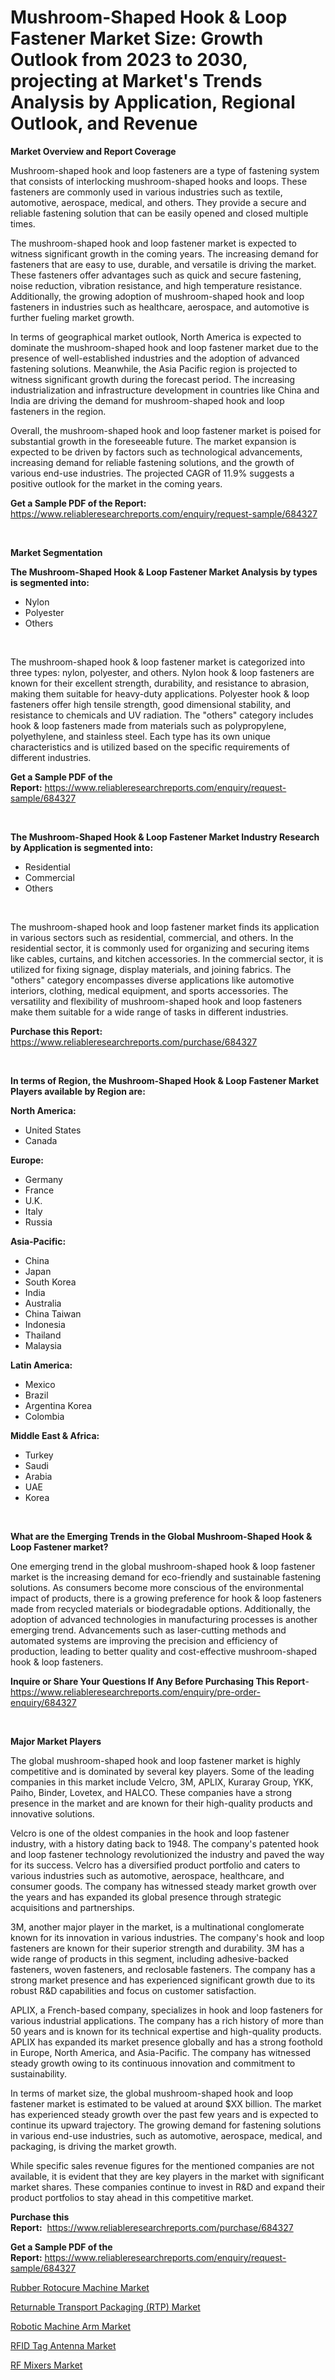 <p><h1>Mushroom-Shaped Hook & Loop Fastener Market Size: Growth Outlook from 2023 to 2030, projecting at Market's Trends Analysis by Application, Regional Outlook, and Revenue</h1></p><p><strong>Market Overview and Report Coverage</strong></p>
<p><p>Mushroom-shaped hook and loop fasteners are a type of fastening system that consists of interlocking mushroom-shaped hooks and loops. These fasteners are commonly used in various industries such as textile, automotive, aerospace, medical, and others. They provide a secure and reliable fastening solution that can be easily opened and closed multiple times.</p><p>The mushroom-shaped hook and loop fastener market is expected to witness significant growth in the coming years. The increasing demand for fasteners that are easy to use, durable, and versatile is driving the market. These fasteners offer advantages such as quick and secure fastening, noise reduction, vibration resistance, and high temperature resistance. Additionally, the growing adoption of mushroom-shaped hook and loop fasteners in industries such as healthcare, aerospace, and automotive is further fueling market growth.</p><p>In terms of geographical market outlook, North America is expected to dominate the mushroom-shaped hook and loop fastener market due to the presence of well-established industries and the adoption of advanced fastening solutions. Meanwhile, the Asia Pacific region is projected to witness significant growth during the forecast period. The increasing industrialization and infrastructure development in countries like China and India are driving the demand for mushroom-shaped hook and loop fasteners in the region.</p><p>Overall, the mushroom-shaped hook and loop fastener market is poised for substantial growth in the foreseeable future. The market expansion is expected to be driven by factors such as technological advancements, increasing demand for reliable fastening solutions, and the growth of various end-use industries. The projected CAGR of 11.9% suggests a positive outlook for the market in the coming years.</p></p>
<p><strong>Get a Sample PDF of the Report:</strong> <a href="https://www.reliableresearchreports.com/enquiry/request-sample/684327">https://www.reliableresearchreports.com/enquiry/request-sample/684327</a></p>
<p>&nbsp;</p>
<p><strong>Market Segmentation</strong></p>
<p><strong>The Mushroom-Shaped Hook & Loop Fastener Market Analysis by types is segmented into:</strong></p>
<p><ul><li>Nylon</li><li>Polyester</li><li>Others</li></ul></p>
<p>&nbsp;</p>
<p><p>The mushroom-shaped hook & loop fastener market is categorized into three types: nylon, polyester, and others. Nylon hook & loop fasteners are known for their excellent strength, durability, and resistance to abrasion, making them suitable for heavy-duty applications. Polyester hook & loop fasteners offer high tensile strength, good dimensional stability, and resistance to chemicals and UV radiation. The "others" category includes hook & loop fasteners made from materials such as polypropylene, polyethylene, and stainless steel. Each type has its own unique characteristics and is utilized based on the specific requirements of different industries.</p></p>
<p><strong>Get a Sample PDF of the Report:</strong>&nbsp;<a href="https://www.reliableresearchreports.com/enquiry/request-sample/684327">https://www.reliableresearchreports.com/enquiry/request-sample/684327</a></p>
<p>&nbsp;</p>
<p><strong>The Mushroom-Shaped Hook & Loop Fastener Market Industry Research by Application is segmented into:</strong></p>
<p><ul><li>Residential</li><li>Commercial</li><li>Others</li></ul></p>
<p>&nbsp;</p>
<p><p>The mushroom-shaped hook and loop fastener market finds its application in various sectors such as residential, commercial, and others. In the residential sector, it is commonly used for organizing and securing items like cables, curtains, and kitchen accessories. In the commercial sector, it is utilized for fixing signage, display materials, and joining fabrics. The "others" category encompasses diverse applications like automotive interiors, clothing, medical equipment, and sports accessories. The versatility and flexibility of mushroom-shaped hook and loop fasteners make them suitable for a wide range of tasks in different industries.</p></p>
<p><strong>Purchase this Report:</strong>&nbsp; <a href="https://www.reliableresearchreports.com/purchase/684327">https://www.reliableresearchreports.com/purchase/684327</a></p>
<p>&nbsp;</p>
<p><strong>In terms of Region, the Mushroom-Shaped Hook & Loop Fastener Market Players available by Region are:</strong></p>
<p>
    <p> <strong> North America: </strong>
        <ul>
            <li>United States</li>
            <li>Canada</li>
        </ul>
        </p> 
    <p> <strong> Europe: </strong>
        <ul>
            <li>Germany</li>
            <li>France</li>
            <li>U.K.</li>
            <li>Italy</li>
            <li>Russia</li>
        </ul>
        </p> 
    <p> <strong> Asia-Pacific: </strong>
        <ul>
            <li>China</li>
            <li>Japan</li>
            <li>South Korea</li>
            <li>India</li>
            <li>Australia</li>
            <li>China Taiwan</li>
            <li>Indonesia</li>
            <li>Thailand</li>
            <li>Malaysia</li>
        </ul>
        </p> 
    <p> <strong> Latin America: </strong>
        <ul>
            <li>Mexico</li>
            <li>Brazil</li>
            <li>Argentina Korea</li>
            <li>Colombia</li>
        </ul>
        </p> 
    <p> <strong> Middle East & Africa: </strong>
        <ul>
            <li>Turkey</li>
            <li>Saudi</li>
            <li>Arabia</li>
            <li>UAE</li>
            <li>Korea</li>
        </ul>
    </p>
    </p>
<p>&nbsp;</p>
<p><strong>What are the Emerging Trends in the Global Mushroom-Shaped Hook & Loop Fastener market?</strong></p>
<p><p>One emerging trend in the global mushroom-shaped hook & loop fastener market is the increasing demand for eco-friendly and sustainable fastening solutions. As consumers become more conscious of the environmental impact of products, there is a growing preference for hook & loop fasteners made from recycled materials or biodegradable options. Additionally, the adoption of advanced technologies in manufacturing processes is another emerging trend. Advancements such as laser-cutting methods and automated systems are improving the precision and efficiency of production, leading to better quality and cost-effective mushroom-shaped hook & loop fasteners.</p></p>
<p><strong>Inquire or Share Your Questions If Any Before Purchasing This Report</strong>- <a href="https://www.reliableresearchreports.com/enquiry/pre-order-enquiry/684327">https://www.reliableresearchreports.com/enquiry/pre-order-enquiry/684327</a></p>
<p>&nbsp;</p>
<p><strong>Major Market Players</strong></p>
<p><p>The global mushroom-shaped hook and loop fastener market is highly competitive and is dominated by several key players. Some of the leading companies in this market include Velcro, 3M, APLIX, Kuraray Group, YKK, Paiho, Binder, Lovetex, and HALCO. These companies have a strong presence in the market and are known for their high-quality products and innovative solutions.</p><p>Velcro is one of the oldest companies in the hook and loop fastener industry, with a history dating back to 1948. The company's patented hook and loop fastener technology revolutionized the industry and paved the way for its success. Velcro has a diversified product portfolio and caters to various industries such as automotive, aerospace, healthcare, and consumer goods. The company has witnessed steady market growth over the years and has expanded its global presence through strategic acquisitions and partnerships.</p><p>3M, another major player in the market, is a multinational conglomerate known for its innovation in various industries. The company's hook and loop fasteners are known for their superior strength and durability. 3M has a wide range of products in this segment, including adhesive-backed fasteners, woven fasteners, and reclosable fasteners. The company has a strong market presence and has experienced significant growth due to its robust R&D capabilities and focus on customer satisfaction.</p><p>APLIX, a French-based company, specializes in hook and loop fasteners for various industrial applications. The company has a rich history of more than 50 years and is known for its technical expertise and high-quality products. APLIX has expanded its market presence globally and has a strong foothold in Europe, North America, and Asia-Pacific. The company has witnessed steady growth owing to its continuous innovation and commitment to sustainability.</p><p>In terms of market size, the global mushroom-shaped hook and loop fastener market is estimated to be valued at around $XX billion. The market has experienced steady growth over the past few years and is expected to continue its upward trajectory. The growing demand for fastening solutions in various end-use industries, such as automotive, aerospace, medical, and packaging, is driving the market growth.</p><p>While specific sales revenue figures for the mentioned companies are not available, it is evident that they are key players in the market with significant market shares. These companies continue to invest in R&D and expand their product portfolios to stay ahead in this competitive market.</p></p>
<p><strong>Purchase this Report:</strong>&nbsp;&nbsp;<a href="https://www.reliableresearchreports.com/purchase/684327">https://www.reliableresearchreports.com/purchase/684327</a></p>
<p></p>
<p><strong>Get a Sample PDF of the Report:</strong>&nbsp;<a href="https://www.reliableresearchreports.com/enquiry/request-sample/684327">https://www.reliableresearchreports.com/enquiry/request-sample/684327</a></p>
<p><p><a href="https://medium.com/@amyjacobi1918/rubber-rotocure-machine-market-analysis-its-cagr-market-segmentation-and-global-industry-overview-7dc016000e32">Rubber Rotocure Machine Market</a></p><p><a href="https://medium.com/@elisamohr1910/returnable-transport-packaging-rtp-market-size-reveals-the-best-marketing-channels-in-global-98cde9aeedca">Returnable Transport Packaging (RTP) Market</a></p><p><a href="https://medium.com/@thadnader/robotic-machine-arm-market-comprehensive-assessment-by-type-application-and-geography-f5890a01c734">Robotic Machine Arm Market</a></p><p><a href="https://medium.com/@dellkoepp/rfid-tag-antenna-market-competitive-analysis-market-trends-and-forecast-to-2030-95674666ddbf">RFID Tag Antenna Market</a></p><p><a href="https://medium.com/@randyhuel1989/analyzing-rf-mixers-market-global-industry-perspective-and-forecast-2023-to-2030-3cdc4f0896e4">RF Mixers Market</a></p></p>
